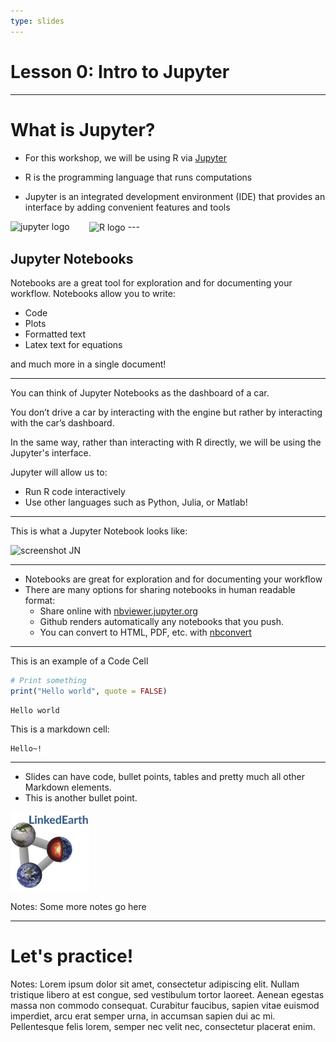 ```yaml
---
type: slides
---
```


# Lesson 0: Intro to Jupyter

---

# What is Jupyter?

- For this workshop, we will be using R via [Jupyter](https://jupyter.org/index.html)

- R is the programming language that runs computations
- Jupyter is an integrated development environment (IDE) that provides an interface by adding convenient features and tools

<img src="https://upload.wikimedia.org/wikipedia/commons/thumb/3/38/Jupyter_logo.svg/1200px-Jupyter_logo.svg.png" alt="jupyter logo" align="left" width="25%" >

<img src="https://upload.wikimedia.org/wikipedia/commons/thumb/1/1b/R_logo.svg/1920px-R_logo.svg.png" alt="R logo" width="25%" align="center">
---

## Jupyter Notebooks

Notebooks are a great tool for exploration and for documenting your workflow.
Notebooks allow you to write:
- Code
- Plots
- Formatted text
- Latex text for equations

and much more in a single document!

---

You can think of Jupyter Notebooks as the dashboard of a car.

You don’t drive a car by interacting with the engine but rather by interacting with the car’s dashboard.

In the same way, rather than interacting with R directly, we will be using the Jupyter's interface.

Jupyter will allow us to:
- Run R code interactively
- Use other languages such as Python, Julia, or Matlab!
---
This is what a Jupyter Notebook looks like:

![screenshot JN]()

---

- Notebooks are great for exploration and for documenting your workflow
- There are many options for sharing notebooks in human readable format:
  - Share online with [nbviewer.jupyter.org](http://nbviewer.jupyter.org/)
  - Github renders automatically any notebooks that you push.
  - You can convert to HTML, PDF, etc. with [nbconvert](https://nbconvert.readthedocs.io/en/latest/)

---

This is an example of a Code Cell

```r
# Print something
print("Hello world", quote = FALSE)
```

```out
Hello world
```

This is a markdown cell:
```
Hello~!
```
---

- Slides can have code, bullet points, tables and pretty much all other Markdown
  elements.
- This is another bullet point.

<img src="profile.jpg" alt="This image is in /static" width="25%">

Notes: Some more notes go here

---

# Let's practice!

Notes: Lorem ipsum dolor sit amet, consectetur adipiscing elit. Nullam tristique
libero at est congue, sed vestibulum tortor laoreet. Aenean egestas massa non
commodo consequat. Curabitur faucibus, sapien vitae euismod imperdiet, arcu erat
semper urna, in accumsan sapien dui ac mi. Pellentesque felis lorem, semper nec
velit nec, consectetur placerat enim.

